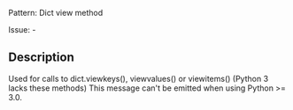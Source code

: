 Pattern: Dict view method

Issue: -

## Description

Used for calls to dict.viewkeys(), viewvalues() or viewitems() (Python 3 lacks these methods) This message can't be emitted when using Python >= 3.0.